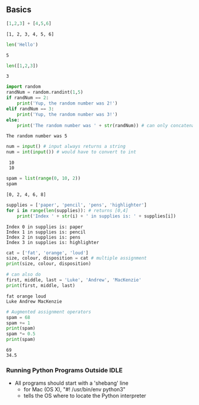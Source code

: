 ## Basics

```python
[1,2,3] + [4,5,6]
```

    [1, 2, 3, 4, 5, 6]

```python
len('Hello')
```

    5

```python
len([1,2,3])
```

    3

```python
import random
randNum = random.randint(1,5)
if randNum == 2:
    print('Yup, the random number was 2!')
elif randNum == 3:
    print('Yup, the random number was 3!')
else:
    print('The random number was ' + str(randNum)) # can only concatenate strings
```

    The random number was 5

```python
num = input() # input always returns a string
num = int(input()) # would have to convert to int
```

     10
     10

```python
spam = list(range(0, 10, 2))
spam
```

    [0, 2, 4, 6, 8]

```python
supplies = ['paper', 'pencil', 'pens', 'highlighter']
for i in range(len(supplies)): # returns [0,4]
    print('Index ' + str(i) + ' in supplies is: ' + supplies[i])
```

    Index 0 in supplies is: paper
    Index 1 in supplies is: pencil
    Index 2 in supplies is: pens
    Index 3 in supplies is: highlighter

```python
cat = ['fat', 'orange', 'loud']
size, colour, disposition = cat # multiple assignment
print(size, colour, disposition)

# can also do
first, middle, last = 'Luke', 'Andrew', 'MacKenzie'
print(first, middle, last)
```

    fat orange loud
    Luke Andrew MacKenzie

```python
# Augmented assignment operators
spam = 68
spam += 1
print(spam)
spam *= 0.5
print(spam)
```

    69
    34.5

### Running Python Programs Outside IDLE

- All programs should start with a 'shebang' line
  - for Mac (OS X), "#! /usr/bin/env python3"
  - tells the OS where to locate the Python interpreter
